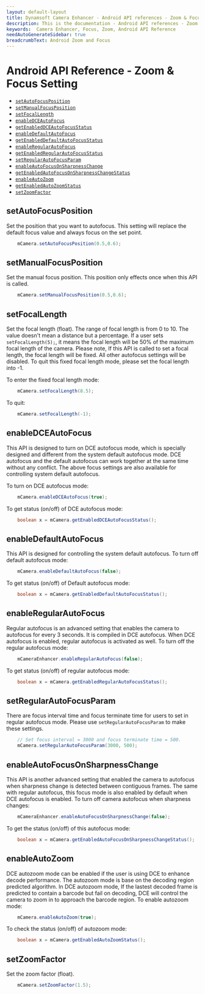 ```yaml
---
layout: default-layout
title: Dynamsoft Camera Enhancer - Android API references - Zoom & Focus Setting
description: This is the documentation - Android API references - Zoom & Focus Setting page of Dynamsoft Camera Enhancer.
keywords:  Camera Enhancer, Focus, Zoom, Android API Reference
needAutoGenerateSidebar: true
breadcrumbText: Android Zoom and Focus
---
```


# Android API Reference - Zoom & Focus Setting

- [`setAutoFocusPosition`](#setautofocusposition)
- [`setManualFocusPosition`](#setautofocusposition)
- [`setFocalLength`](#setfocallength)
- [`enableDCEAutoFocus`](#enabledceautofocus)
- [`getEnabledDCEAutoFocusStatus`](#enabledceautofocus)
- [`enableDefaultAutoFocus`](#enabledefaultautofocus)
- [`getEnabledDefaultAutoFocusStatus`](#enabledefaultautofocus)
- [`enableRegularAutoFocus`](#enableregularautofocus)
- [`getEnabledRegularAutoFocusStatus`](#enableregularautofocus)
- [`setRegularAutoFocusParam`](#setregularautofocusparam)
- [`enableAutoFocusOnSharpnessChange`](#enableautofocusonsharpnesschange)
- [`getEnabledAutoFocusOnSharpnessChangeStatus`](#enableautofocusonsharpnesschange)
- [`enableAutoZoom`](#enableautozoom)
- [`getEnabledAutoZoomStatus`](#enableautozoom)
- [`setZoomFactor`](#setzoomfactor)

## setAutoFocusPosition

Set the position that you want to autofocus. This setting will replace the default focus value and always focus on the set point.

```java
    mCamera.setAutoFocusPosition(0.5,0.6);
```

## setManualFocusPosition

Set the manual focus position. This position only effects once when this API is called.

```java
    mCamera.setManualFocusPosition(0.5,0.6);
```

## setFocalLength

Set the focal length (float). The range of focal length is from 0 to 10. The value doesn't mean a distance but a percentage. If a user sets `setFocalLength(5);`, it means the focal length will be 50% of the maximum focal length of the camera. Please note, If this API is called to set a focal length, the focal length will be fixed. All other autofocus settings will be disabled. To quit this fixed focal length mode, please set the focal length into -1.

To enter the fixed focal length mode:

```java
    mCamera.setFocalLength(8.5);
```

To quit:

```java
    mCamera.setFocalLength(-1);
```

## enableDCEAutoFocus

This API is designed to turn on DCE autofocus mode, which is specially designed and different from the system default autofocus mode. DCE autofocus and the default autofocus can work together at the same time without any conflict. The above focus settings are also available for controlling system default autofocus.

To turn on DCE autofocus mode:

```java
    mCamera.enableDCEAutoFocus(true);
```

To get status (on/off) of DCE autofocus mode:

```java
    boolean x = mCamera.getEnabledDCEAutoFocusStatus();
```

## enableDefaultAutoFocus

This API is designed for controlling the system default autofocus. To turn off default autofocus mode:

```java
    mCamera.enableDefaultAutoFocus(false);
```

To get status (on/off) of Default autofocus mode:

```java
    boolean x = mCamera.getEnabledDefaultAutoFocusStatus();
```

## enableRegularAutoFocus

Regular autofocus is an advanced setting that enables the camera to autofocus for every 3 seconds. It is compiled in DCE autofocus. When DCE autofocus is enabled, regular autofocus is activated as well. To turn off the regular autofocus mode:

```java
    mCameraEnhancer.enableRegularAutoFocus(false);
```

To get status (on/off) of regular autofocus mode:

```java
    boolean x = mCamera.getEnabledRegularAutoFocusStatus();
```

## setRegularAutoFocusParam

There are focus interval time and focus terminate time for users to set in regular autofocus mode. Please use `setRegularAutoFocusParam` to make these settings.

```java
    // Set focus interval = 3000 and focus terminate time = 500.
    mCamera.setRegularAutoFocusParam(3000, 500);
```

## enableAutoFocusOnSharpnessChange

This API is another advanced setting that enabled the camera to autofocus when sharpness change is detected between contiguous frames. The same with regular autofocus, this focus mode is also enabled by default when DCE autofocus is enabled. To turn off camera autofocus when sharpness changes:

```java
    mCameraEnhancer.enableAutoFocusOnSharpnessChange(false);
```

To get the status (on/off) of this autofocus mode:

```java
    boolean x = mCamera.getEnabledAutoFocusOnSharpnessChangeStatus();
```

## enableAutoZoom

DCE autozoom mode can be enabled if the user is using DCE to enhance decode performance. The autozoom mode is base on the decoding region predicted algorithm. In DCE autozoom mode, If the lastest decoded frame is predicted to contain a barcode but fail on decoding, DCE will control the camera to zoom in to approach the barcode region.
To enable autozoom mode:

```java
    mCamera.enableAutoZoom(true);
```

To check the status (on/off) of autozoom mode:

```java
    boolean x = mCamera.getEnabledAutoZoomStatus();
```

## setZoomFactor

Set the zoom factor (float).

```java
    mCamera.setZoomFactor(1.5);
```
